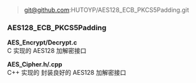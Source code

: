 > git@github.com:HUTOYP/AES128_ECB_PKCS5Padding.git

### AES128_ECB_PKCS5Padding
  
**AES_Encrypt/Decrypt.c**  
C 实现的 AES128 加解密接口   

**AES_Cipher.h/.cpp**  
C++ 实现的 封装良好的 AES128 加解密接口
